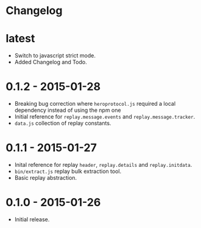 # Changelog

# latest

- Switch to javascript strict mode.
- Added Changelog and Todo.

# 0.1.2 - 2015-01-28

- Breaking bug correction where `heroprotocol.js` required a local dependency instead of using the npm one
- Initial reference for `replay.message.events` and `replay.message.tracker`.
- `data.js` collection of replay constants.

# 0.1.1 - 2015-01-27

- Inital reference for replay `header`, `replay.details` and `replay.initdata`.
- `bin/extract.js` replay bulk extraction tool.
- Basic replay abstraction.

# 0.1.0 - 2015-01-26

- Initial release.
